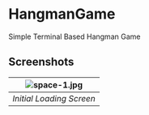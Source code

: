 # HangmanGame
Simple Terminal Based Hangman Game

## Screenshots

| ![space-1.jpg](http://www.storywarren.com/wp-content/uploads/2016/09/space-1.jpg) | 
|:--:| 
| *Initial Loading Screen* |


